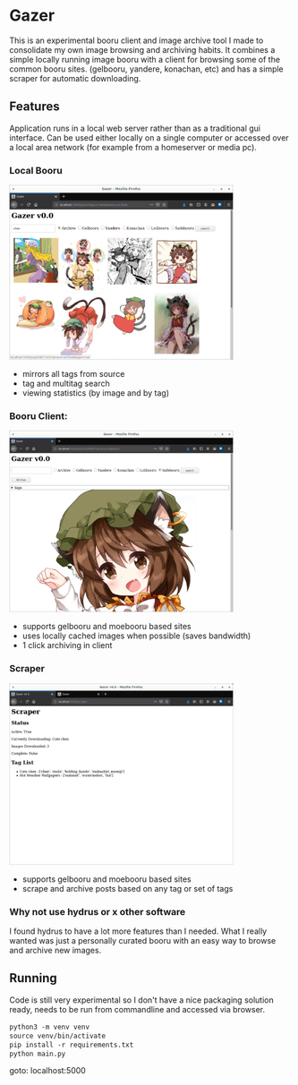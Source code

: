 # Gazer

This is an experimental booru client and image archive tool I made to consolidate
my own image browsing and archiving habits. It combines a simple locally running
image booru with a client for browsing some of the common booru sites. (gelbooru,
yandere, konachan, etc) and has a simple scraper for automatic downloading.

## Features
Application runs in a local web server rather than as a traditional gui interface.
Can be used either locally on a single computer or accessed over a local area
network (for example from a homeserver or media pc).
### Local Booru
<img src="docs/imgs/gazer_archive.png" width="400"><p>
- mirrors all tags from source
- tag and multitag search
- viewing statistics (by image and by tag)

### Booru Client:
<img src="docs/imgs/gazer_multi_booru_client.png" width="400"><p>
- supports gelbooru and moebooru based sites
- uses locally cached images when possible (saves bandwidth)
- 1 click archiving in client

### Scraper
<img src="docs/imgs/gazer_scraper.png" width="400"><p>
- supports gelbooru and moebooru based sites
- scrape and archive posts based on any tag or set of tags

### Why not use hydrus or x other software

I found hydrus to have a lot more features than I needed. What I really wanted
was just a personally curated booru with an easy way to browse and archive new images.

## Running

Code is still very experimental so I don't have a nice packaging solution ready,
needs to be run from commandline and accessed via browser.

```
python3 -m venv venv
source venv/bin/activate
pip install -r requirements.txt
python main.py
```

goto: localhost:5000
